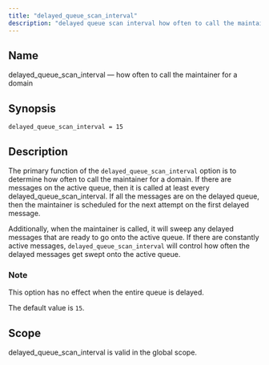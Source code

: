 ```yaml
---
title: "delayed_queue_scan_interval"
description: "delayed queue scan interval how often to call the maintainer for a domain delayed queue scan interval 15 The primary function of the delayed queue scan interval option is to determine how often to call the maintainer for a domain If there are messages on the active queue then it..."
---
```


<a name="conf.ref.delayed_queue_scan_interval"></a> 
## Name

delayed_queue_scan_interval — how often to call the maintainer for a domain

## Synopsis

`delayed_queue_scan_interval = 15`

<a name="idp24164256"></a> 
## Description

The primary function of the `delayed_queue_scan_interval` option is to determine how often to call the maintainer for a domain. If there are messages on the active queue, then it is called at least every delayed_queue_scan_interval. If all the messages are on the delayed queue, then the maintainer is scheduled for the next attempt on the first delayed message.

Additionally, when the maintainer is called, it will sweep any delayed messages that are ready to go onto the active queue. If there are constantly active messages, `delayed_queue_scan_interval` will control how often the delayed messages get swept onto the active queue.

### Note

This option has no effect when the entire queue is delayed.

The default value is `15`.

<a name="idp24169904"></a> 
## Scope

delayed_queue_scan_interval is valid in the global scope.